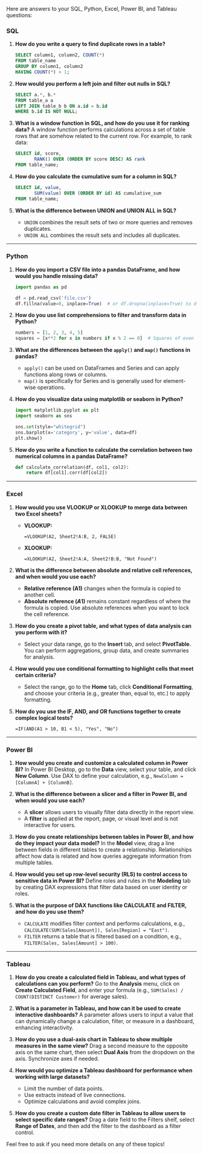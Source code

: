 Here are answers to your SQL, Python, Excel, Power BI, and Tableau questions:

### SQL

1. **How do you write a query to find duplicate rows in a table?**
   ```sql
   SELECT column1, column2, COUNT(*)
   FROM table_name
   GROUP BY column1, column2
   HAVING COUNT(*) > 1;
   ```

2. **How would you perform a left join and filter out nulls in SQL?**
   ```sql
   SELECT a.*, b.*
   FROM table_a a
   LEFT JOIN table_b b ON a.id = b.id
   WHERE b.id IS NOT NULL;
   ```

3. **What is a window function in SQL, and how do you use it for ranking data?**
   A window function performs calculations across a set of table rows that are somehow related to the current row. For example, to rank data:
   ```sql
   SELECT id, score,
          RANK() OVER (ORDER BY score DESC) AS rank
   FROM table_name;
   ```

4. **How do you calculate the cumulative sum for a column in SQL?**
   ```sql
   SELECT id, value,
          SUM(value) OVER (ORDER BY id) AS cumulative_sum
   FROM table_name;
   ```

5. **What is the difference between UNION and UNION ALL in SQL?**
   - `UNION` combines the result sets of two or more queries and removes duplicates.
   - `UNION ALL` combines the result sets and includes all duplicates.

---

### Python

1. **How do you import a CSV file into a pandas DataFrame, and how would you handle missing data?**
   ```python
   import pandas as pd
   
   df = pd.read_csv('file.csv')
   df.fillna(value=0, inplace=True)  # or df.dropna(inplace=True) to drop missing rows
   ```

2. **How do you use list comprehensions to filter and transform data in Python?**
   ```python
   numbers = [1, 2, 3, 4, 5]
   squares = [x**2 for x in numbers if x % 2 == 0]  # Squares of even numbers
   ```

3. **What are the differences between the `apply()` and `map()` functions in pandas?**
   - `apply()` can be used on DataFrames and Series and can apply functions along rows or columns.
   - `map()` is specifically for Series and is generally used for element-wise operations.

4. **How do you visualize data using matplotlib or seaborn in Python?**
   ```python
   import matplotlib.pyplot as plt
   import seaborn as sns

   sns.set(style="whitegrid")
   sns.barplot(x='category', y='value', data=df)
   plt.show()
   ```

5. **How do you write a function to calculate the correlation between two numerical columns in a pandas DataFrame?**
   ```python
   def calculate_correlation(df, col1, col2):
       return df[col1].corr(df[col2])
   ```

---

### Excel

1. **How would you use VLOOKUP or XLOOKUP to merge data between two Excel sheets?**
   - **VLOOKUP:**
     ```excel
     =VLOOKUP(A2, Sheet2!A:B, 2, FALSE)
     ```
   - **XLOOKUP:**
     ```excel
     =XLOOKUP(A2, Sheet2!A:A, Sheet2!B:B, "Not Found")
     ```

2. **What is the difference between absolute and relative cell references, and when would you use each?**
   - **Relative reference (A1)** changes when the formula is copied to another cell.
   - **Absolute reference ($A$1)** remains constant regardless of where the formula is copied. Use absolute references when you want to lock the cell reference.

3. **How do you create a pivot table, and what types of data analysis can you perform with it?**
   - Select your data range, go to the **Insert** tab, and select **PivotTable**. You can perform aggregations, group data, and create summaries for analysis.

4. **How would you use conditional formatting to highlight cells that meet certain criteria?**
   - Select the range, go to the **Home** tab, click **Conditional Formatting**, and choose your criteria (e.g., greater than, equal to, etc.) to apply formatting.

5. **How do you use the IF, AND, and OR functions together to create complex logical tests?**
   ```excel
   =IF(AND(A1 > 10, B1 < 5), "Yes", "No")
   ```

---

### Power BI

1. **How would you create and customize a calculated column in Power BI?**
   In Power BI Desktop, go to the **Data** view, select your table, and click **New Column**. Use DAX to define your calculation, e.g., `NewColumn = [ColumnA] + [ColumnB]`.

2. **What is the difference between a slicer and a filter in Power BI, and when would you use each?**
   - A **slicer** allows users to visually filter data directly in the report view.
   - A **filter** is applied at the report, page, or visual level and is not interactive for users.

3. **How do you create relationships between tables in Power BI, and how do they impact your data model?**
   In the **Model** view, drag a line between fields in different tables to create a relationship. Relationships affect how data is related and how queries aggregate information from multiple tables.

4. **How would you set up row-level security (RLS) to control access to sensitive data in Power BI?**
   Define roles and rules in the **Modeling** tab by creating DAX expressions that filter data based on user identity or roles.

5. **What is the purpose of DAX functions like CALCULATE and FILTER, and how do you use them?**
   - `CALCULATE` modifies filter context and performs calculations, e.g., `CALCULATE(SUM(Sales[Amount]), Sales[Region] = "East")`.
   - `FILTER` returns a table that is filtered based on a condition, e.g., `FILTER(Sales, Sales[Amount] > 100)`.

---

### Tableau

1. **How do you create a calculated field in Tableau, and what types of calculations can you perform?**
   Go to the **Analysis** menu, click on **Create Calculated Field**, and enter your formula (e.g., `SUM(Sales) / COUNT(DISTINCT Customer)` for average sales).

2. **What is a parameter in Tableau, and how can it be used to create interactive dashboards?**
   A parameter allows users to input a value that can dynamically change a calculation, filter, or measure in a dashboard, enhancing interactivity.

3. **How do you use a dual-axis chart in Tableau to show multiple measures in the same view?**
   Drag a second measure to the opposite axis on the same chart, then select **Dual Axis** from the dropdown on the axis. Synchronize axes if needed.

4. **How would you optimize a Tableau dashboard for performance when working with large datasets?**
   - Limit the number of data points.
   - Use extracts instead of live connections.
   - Optimize calculations and avoid complex joins.

5. **How do you create a custom date filter in Tableau to allow users to select specific date ranges?**
   Drag a date field to the Filters shelf, select **Range of Dates**, and then add the filter to the dashboard as a filter control.

Feel free to ask if you need more details on any of these topics!